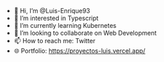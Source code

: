 - 👋 Hi, I’m @Luis-Enrique93
- 👀 I’m interested in Typescript
- 🌱 I’m currently learning Kubernetes
- 💞️ I’m looking to collaborate on Web Development
- 📫 How to reach me: Twitter
- 🌐 Portfolio: https://proyectos-luis.vercel.app/

<!---
Luis-Enrique93/Luis-Enrique93 is a ✨ special ✨ repository because its `README.md` (this file) appears on your GitHub profile.
You can click the Preview link to take a look at your changes.
--->
